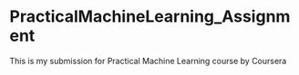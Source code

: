 # PracticalMachineLearning_Assignment

This is my submission for Practical Machine Learning course by Coursera